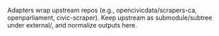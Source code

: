 Adapters wrap upstream repos (e.g., opencivicdata/scrapers-ca, openparliament, civic-scraper).
Keep upstream as submodule/subtree under external/, and normalize outputs here.